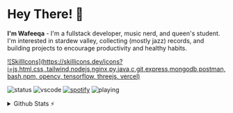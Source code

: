 # Hey There! 👋
**I'm Wafeeqa** - I'm a fullstack developer, music nerd, and queen's student. I'm interested in stardew valley, collecting (mostly jazz) records, and building projects to encourage productivity and healthy habits.

[![SkillIcons](https://skillicons.dev/icons?i=js,html,css,,tailwind,nodejs,nginx,py,java,c,git,express,mongodb,postman,bash,npm, opencv, tensorflow, threejs, vercel)](https://skillicons.dev)<br/>


![status](https://api.statusbadges.me/badge/status/604842692081614868?simple=true)
![vscode](https://api.statusbadges.me/badge/vscode/604842692081614868)
[![spotify](https://api.statusbadges.me/badge/spotify/604842692081614868)](https://api.statusbadges.me/openspotify/604842692081614868)
![playing](https://api.statusbadges.me/badge/playing/604842692081614868)


<details>
  <summary>Github Stats ⚡</summary>
  
  <a href="#">![Github stats](https://github-readme-stats.vercel.app/api?username=wwafeeqa&theme=blueberry&count_private=true&hide_border=true&line_height=20)</a>
  <a href="#">![Top Langs](https://github-readme-stats.vercel.app/api/top-langs/?username=wwafeeqa&layout=compact&theme=blueberry&count_private=true&hide_border=true)</a>
</details>
